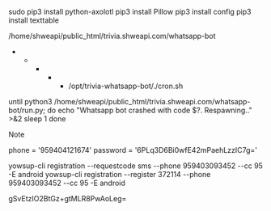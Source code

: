 sudo pip3 install python-axolotl
pip3 install Pillow
pip3 install config
pip3 install texttable

/home/shweapi/public_html/trivia.shweapi.com/whatsapp-bot

* * * * * /opt/trivia-whatsapp-bot/./cron.sh


until python3 /home/shweapi/public_html/trivia.shweapi.com/whatsapp-bot/run.py; do
    echo "Whatsapp bot crashed with code $?.  Respawning.." >&2
    sleep 1
done


Note


phone = '959404121674'
password = '6PLq3D6Bi0wfE42mPaehLzzIC7g='

yowsup-cli registration --requestcode sms --phone 959403093452 --cc 95 -E android
yowsup-cli registration --register 372114 --phone 959403093452 --cc 95 -E android

gSvEtzIO2BtGz+gtMLR8PwAoLeg=